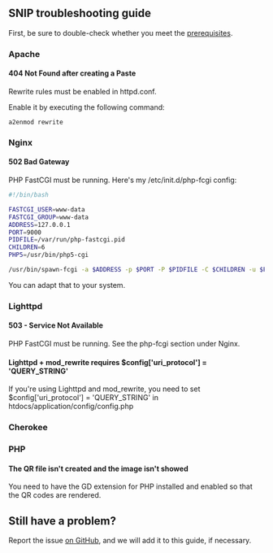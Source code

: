 SNIP troubleshooting guide
-----------------------------

First, be sure to double-check whether you meet the [prerequisites](//github.com/MercanoGlobal/SNIP#prerequisites).

### Apache

#### 404 Not Found after creating a Paste

Rewrite rules must be enabled in httpd.conf.

Enable it by executing the following command:

```a2enmod rewrite```

### Nginx

#### 502 Bad Gateway

PHP FastCGI must be running. Here's my /etc/init.d/php-fcgi config:

```bash
#!/bin/bash

FASTCGI_USER=www-data
FASTCGI_GROUP=www-data
ADDRESS=127.0.0.1
PORT=9000
PIDFILE=/var/run/php-fastcgi.pid
CHILDREN=6
PHP5=/usr/bin/php5-cgi

/usr/bin/spawn-fcgi -a $ADDRESS -p $PORT -P $PIDFILE -C $CHILDREN -u $FASTCGI_USER -g $FASTCGI_GROUP -f $PHP5
```

You can adapt that to your system.

### Lighttpd

#### 503 - Service Not Available

PHP FastCGI must be running. See the php-fcgi section under Nginx.

#### Lighttpd + mod_rewrite requires $config['uri_protocol'] = 'QUERY_STRING'

If you're using Lighttpd and mod_rewrite, you need to set $config['uri_protocol'] = 'QUERY_STRING' in htdocs/application/config/config.php

### Cherokee

### PHP

#### The QR file isn't created and the image isn't showed

You need to have the GD extension for PHP installed and enabled so that the QR codes are rendered.

Still have a problem?
---------------------

Report the issue [on GitHub](//github.com/MercanoGlobal/SNIP/issues), and we will add it to this guide, if necessary.
